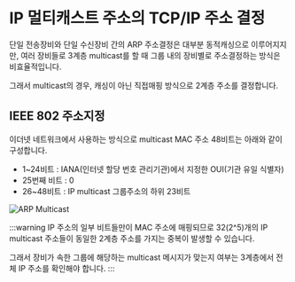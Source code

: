 # IP 멀티캐스트 주소의 TCP/IP 주소 결정

단일 전송장비와 단일 수신장비 간의 ARP 주소결정은 대부분 동적캐싱으로 이루어지지만, 여러 장비들로 3계층 multicast를 할 때 그룹 내의 장비별로 주소결정하는 방식은 비효율적입니다.

그래서 multicast의 경우, 캐싱이 아닌 직접매핑 방식으로 2계층 주소를 결정합니다.

## IEEE 802 주소지정

이더넷 네트워크에서 사용하는 방식으로 multicast MAC 주소 48비트는 아래와 같이 구성합니다.

- 1~24비트 : IANA(인터넷 할당 번호 관리기관)에서 지정한 OUI(기관 유일 식별자)
- 25번째 비트 : 0
- 26~48비트 : IP multicast 그룹주소의 하위 23비트

<Image src="../_images/arp_multicast.png" alt="ARP Multicast"/>

:::warning
IP 주소의 일부 비트들만이 MAC 주소에 매핑되므로 32(2^5)개의 IP multicast 주소들이 동일한 2계층 주소를 가지는 중복이 발생할 수 있습니다.

그래서 장비가 속한 그룹에 해당하는 multicast 메시지가 맞는지 여부는 3계층에서 전체 IP 주소를 확인해야 합니다.
:::
